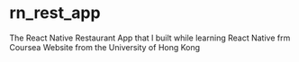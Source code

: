 # rn_rest_app
The React Native Restaurant App that I built while learning React Native frm Coursea Website from the University of Hong Kong
